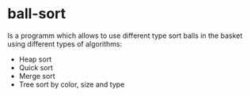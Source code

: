 # ball-sort
Is a programm which allows to use different type sort balls in the basket using different types of algorithms:
- Heap sort
- Quick sort
- Merge sort
- Tree sort
by color, size and type
